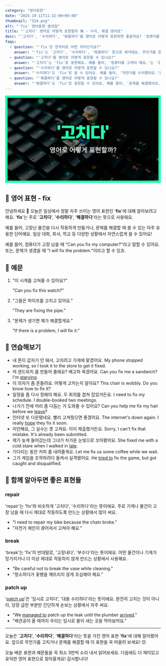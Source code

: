 ```yaml
---
category: "영어표현"
date: "2025-10-11T11:32:06+09:00"
thumbnail: "524.png"
alt: "'fix' 영어표현 썸네일"
title: "'고치다' 영어로 어떻게 표현할까 🛠️ - 수리, 해결 영어로"
desc: "'고치다', '수리하다', '해결하다'를 영어로 어떻게 표현하면 좋을까요? '컴퓨터를 고쳐야 해요.', '문제를 해결했어요.' 등을 영어로 표현하는 법을 배워봅시다. 다양한 예문을 통해서 연습하고 본인의 표현으로 만들어 보세요."
faqs: 
  - question: "'fix'은 한국어로 어떤 의미인가요?"
    answer: "'fix'는 '고치다', '수리하다', '해결하다' 등으로 해석돼요. 무언가를 원래 상태로 돌리거나 문제를 바로잡는 느낌이에요."
  - question: "'고치다'를 영어로 어떻게 표현할 수 있나요?"
    answer: "'고치다'는 'fix'로 표현해요. 예를 들어, '컴퓨터를 고쳐야 해요.'는 'I need to fix my computer.'라고 해요."
  - question: "'수리하다'를 영어로 어떻게 표현할 수 있나요?"
    answer: "'수리하다'도 'fix'로 쓸 수 있어요. 예를 들어, '자전거를 수리했어요.'는 'I fixed my bike.'라고 말해요."
  - question: "'해결하다'를 영어로 어떻게 표현할 수 있나요?"
    answer: "'해결하다'도 'fix'로 표현할 수 있어요. 예를 들어, '문제를 해결했어요.'는 'I fixed the problem.'이라고 해요."
---
```


!['fix' 영어표현](./524.png)

## 🌟 영어 표현 - fix

안녕하세요 👋 오늘은 일상에서 정말 자주 쓰이는 영어 표현인 '**fix**'에 대해 알아보려고 해요. '**fix**'는 주로 '**고치다**', '**수리하다**', '**해결하다**'라는 뜻으로 사용돼요.

예를 들어, 고장난 물건을 다시 작동하게 만들거나, 문제를 해결할 때 쓸 수 있는 아주 유용한 단어예요. 일상 대화, 회사, 학교 등 다양한 상황에서 자연스럽게 쓸 수 있어요!

예를 들어, 컴퓨터가 고장 났을 때 "Can you fix my computer?"라고 말할 수 있어요. 또는, 문제가 생겼을 때 "I will fix the problem."이라고 할 수 있죠.

## 📖 예문

1. "이 시계를 고쳐줄 수 있어요?"

   "Can you fix this watch?"

2. "그들은 파이프를 고치고 있어요."

   "They are fixing the pipe."

3. "문제가 생기면 제가 해결할게요."

   "If there is a problem, I will fix it."



## 💬 연습해보기

<ul data-interactive-list>

  <li data-interactive-item>
    <span data-toggler>내 폰이 갑자기 안 돼서, 고치려고 가게에 맡겼어요.</span>
    <span data-answer>My phone stopped working, so I took it to the store to get it fixed.</span>
  </li>

  <li data-interactive-item>
    <span data-toggler>저 샌드위치 좀 만들어 줄래요? 배고파 죽겠어요.</span>
    <span data-answer>Can you fix me a sandwich? I'm <a href="/blog/in-english/503.starving/">starving</a>.</span>
  </li>

  <li data-interactive-item>
    <span data-toggler>이 의자가 좀 흔들려요. 어떻게 고치는지 알아요?</span>
    <span data-answer>This chair is wobbly. Do you know how to fix it?</span>
  </li>

  <li data-interactive-item>
    <span data-toggler>일정을 좀 다시 정해야 해요. 두 회의를 겹쳐 잡았거든요.</span>
    <span data-answer>I need to fix my schedule. I double-booked two meetings.</span>
  </li>

  <li data-interactive-item>
    <span data-toggler>나가기 전에 머리 좀 다듬는 거 도와줄 수 있어요?</span>
    <span data-answer>Can you help me fix my hair before we <a href="/blog/in-english/402.leave/">leave</a>?</span>
  </li>

  <li data-interactive-item>
    <span data-toggler>인터넷 또 다운됐네요. 빨리 고쳐줬으면 좋겠어요.</span>
    <span data-answer>The internet's down again. I really <a href="/blog/성공하면-좋겠어-영어표현/">hope</a> they fix it soon.</span>
  </li>

  <li data-interactive-item>
    <span data-toggler>미안해요, 그 실수는 못 고쳐요. 이미 제출했거든요.</span>
    <span data-answer>Sorry, I can't fix that mistake. It's already been submitted.</span>
  </li>

  <li data-interactive-item>
    <span data-toggler>제가 늦게 들어갔는데 그녀가 차가운 눈빛으로 쏘아봤어요.</span>
    <span data-answer>She fixed me with a cold stare when I walked in <a href="/blog/in-english/391.late/">late</a>.</span>
  </li>

  <li data-interactive-item>
    <span data-toggler>기다리는 동안 커피 좀 내려줄게요.</span>
    <span data-answer>Let me fix us some coffee while we wait.</span>
  </li>

  <li data-interactive-item>
    <span data-toggler>그가 게임을 조작하려다 들켜서 실격됐어요.</span>
    <span data-answer>He <a href="/blog/in-english/117.try-to/">tried to</a> fix the game, but got caught and disqualified.</span>
  </li>

</ul>

## 🤝 함께 알아두면 좋은 표현들

### repair

'repair'는 'fix'와 비슷하게 '고치다', '수리하다'라는 뜻이에요. 주로 기계나 물건이 고장 났을 때 다시 제대로 작동하도록 만드는 상황에서 많이 써요.

- "I need to repair my bike because the chain broke."
- "자전거 체인이 끊어져서 고쳐야 해요."

### break

'break'는 'fix'의 반대말로, '고장내다', '부수다'라는 뜻이에요. 어떤 물건이나 기계가 망가지거나 더 이상 제대로 작동하지 않게 만드는 상황에서 사용해요.

- "Be careful not to break the vase while cleaning."
- "청소하다가 꽃병을 깨뜨리지 않게 조심해야 해요."

### patch up

'[patch up](/blog/in-english/495.patch-up/)'은 '임시로 고치다', '대충 수리하다'라는 뜻이에요. 완전히 고치는 것이 아니라, 당장 급한 부분만 간단하게 손보는 상황에서 자주 써요.

- "We [managed to](/blog/in-english/175.manage-to/) patch up the leak until the plumber [arrived](/blog/in-english/403.arrive/)."
- "배관공이 올 때까지 우리는 임시로 물이 새는 곳을 막아놨어요."

---

오늘은 '**고치다**', '**수리하다**', '**해결하다**'라는 뜻을 가진 영어 표현 '**fix**'에 대해 알아봤어요. 앞으로 무언가를 고치거나 문제를 해결할 때 이 표현을 꼭 떠올려 보세요! 😊

오늘 배운 표현과 예문들을 꼭 최소 3번씩 소리 내서 읽어보세요. 다음에도 더 재미있고 유익한 영어 표현으로 찾아올게요! 감사합니다!

